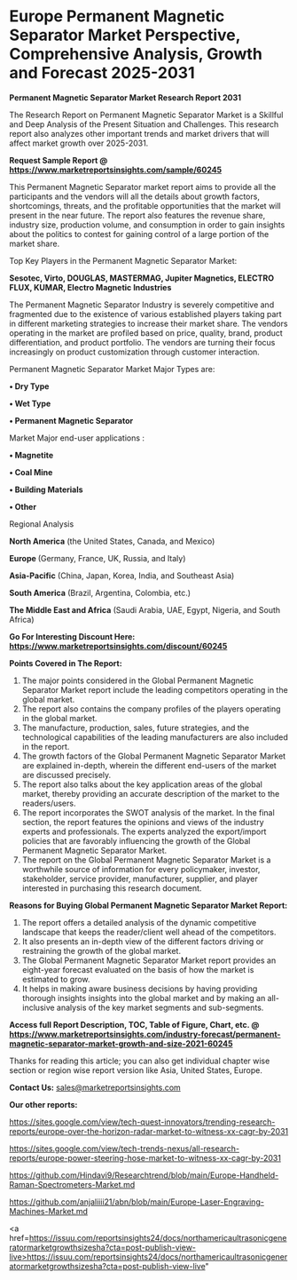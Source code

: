  # Europe Permanent Magnetic Separator Market Perspective, Comprehensive Analysis, Growth and Forecast 2025-2031

<strong>Permanent Magnetic Separator Market Research Report 2031</strong>

The Research Report on Permanent Magnetic Separator Market is a Skillful and Deep Analysis of the Present Situation and Challenges. This research report also analyzes other important trends and market drivers that will affect market growth over 2025-2031.

<strong>Request Sample Report @ <a href=https://www.marketreportsinsights.com/sample/60245>https://www.marketreportsinsights.com/sample/60245</a></strong>

This Permanent Magnetic Separator market report aims to provide all the participants and the vendors will all the details about growth factors, shortcomings, threats, and the profitable opportunities that the market will present in the near future. The report also features the revenue share, industry size, production volume, and consumption in order to gain insights about the politics to contest for gaining control of a large portion of the market share.

Top Key Players in the Permanent Magnetic Separator Market:

<strong>Sesotec, Virto, DOUGLAS, MASTERMAG, Jupiter Magnetics, ELECTRO FLUX, KUMAR, Electro Magnetic Industries</strong>

The Permanent Magnetic Separator Industry is severely competitive and fragmented due to the existence of various established players taking part in different marketing strategies to increase their market share. The vendors operating in the market are profiled based on price, quality, brand, product differentiation, and product portfolio. The vendors are turning their focus increasingly on product customization through customer interaction.

Permanent Magnetic Separator Market Major Types are:

<strong>• Dry Type

• Wet Type

• Permanent Magnetic Separator</strong>

Market Major end-user applications :

<strong>• Magnetite

• Coal Mine

• Building Materials

• Other</strong>

Regional Analysis

</u><strong><b>North America</b></strong> (the United States, Canada, and Mexico)

<strong><b>Europe </b></strong>(Germany, France, UK, Russia, and Italy)

<strong><b>Asia-Pacific</b></strong> (China, Japan, Korea, India, and Southeast Asia)

<strong><b>South America</b></strong> (Brazil, Argentina, Colombia, etc.)

<strong><b>The Middle East and Africa</b></strong> (Saudi Arabia, UAE, Egypt, Nigeria, and South Africa)

<strong>Go For Interesting Discount Here: <a href=https://www.marketreportsinsights.com/discount/60245>https://www.marketreportsinsights.com/discount/60245</a></strong>

<strong>Points Covered in The Report:</strong>
<ol>
  <li>The major points considered in the Global Permanent Magnetic Separator Market report include the leading competitors operating in the global market.</li>
  <li>The report also contains the company profiles of the players operating in the global market.</li>
  <li>The manufacture, production, sales, future strategies, and the technological capabilities of the leading manufacturers are also included in the report.</li>
  <li>The growth factors of the Global Permanent Magnetic Separator Market are explained in-depth, wherein the different end-users of the market are discussed precisely.</li>
  <li>The report also talks about the key application areas of the global market, thereby providing an accurate description of the market to the readers/users.</li>
  <li>The report incorporates the SWOT analysis of the market. In the final section, the report features the opinions and views of the industry experts and professionals. The experts analyzed the export/import policies that are favorably influencing the growth of the Global Permanent Magnetic Separator Market.</li>
  <li>The report on the Global Permanent Magnetic Separator Market is a worthwhile source of information for every policymaker, investor, stakeholder, service provider, manufacturer, supplier, and player interested in purchasing this research document.</li>
</ol>
<strong>Reasons for Buying Global Permanent Magnetic Separator Market Report:</strong>

<ol>
  <li>The report offers a detailed analysis of the dynamic competitive landscape that keeps the reader/client well ahead of the competitors.</li>
  <li>It also presents an in-depth view of the different factors driving or restraining the growth of the global market.</li>
  <li>The Global Permanent Magnetic Separator Market report provides an eight-year forecast evaluated on the basis of how the market is estimated to grow.</li>
  <li>It helps in making aware business decisions by having providing thorough insights insights into the global market and by making an all-inclusive analysis of the key market segments and sub-segments.</li>
</ol>
<strong>Access full Report Description, TOC, Table of Figure, Chart, etc. @ <a href=https://www.marketreportsinsights.com/industry-forecast/permanent-magnetic-separator-market-growth-and-size-2021-60245>https://www.marketreportsinsights.com/industry-forecast/permanent-magnetic-separator-market-growth-and-size-2021-60245</a></strong>


Thanks for reading this article; you can also get individual chapter wise section or region wise report version like Asia, United States, Europe.

<strong>Contact Us:</strong>
sales@marketreportsinsights.com

<strong>Our other reports:</strong>

<a href=https://sites.google.com/view/tech-quest-innovators/trending-research-reports/europe-over-the-horizon-radar-market-to-witness-xx-cagr-by-2031>https://sites.google.com/view/tech-quest-innovators/trending-research-reports/europe-over-the-horizon-radar-market-to-witness-xx-cagr-by-2031</a>

<a href=https://sites.google.com/view/tech-trends-nexus/all-research-reports/europe-power-steering-hose-market-to-witness-xx-cagr-by-2031>https://sites.google.com/view/tech-trends-nexus/all-research-reports/europe-power-steering-hose-market-to-witness-xx-cagr-by-2031</a>

<a href=https://github.com/Hindavi9/Researchtrend/blob/main/Europe-Handheld-Raman-Spectrometers-Market.md>https://github.com/Hindavi9/Researchtrend/blob/main/Europe-Handheld-Raman-Spectrometers-Market.md</a>

<a href=https://github.com/anjaliiii21/abn/blob/main/Europe-Laser-Engraving-Machines-Market.md>https://github.com/anjaliiii21/abn/blob/main/Europe-Laser-Engraving-Machines-Market.md</a>

<a href=https://issuu.com/reportsinsights24/docs/northamericaultrasonicgeneratormarketgrowthsizesha?cta=post-publish-view-live>https://issuu.com/reportsinsights24/docs/northamericaultrasonicgeneratormarketgrowthsizesha?cta=post-publish-view-live</a>"
